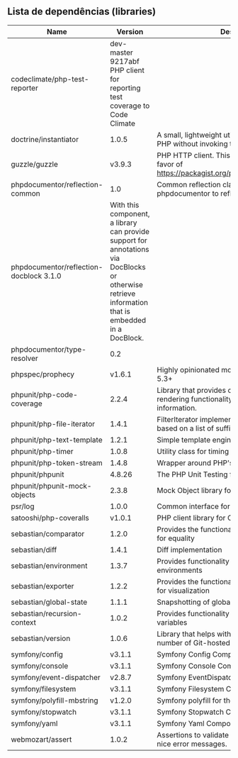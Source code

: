 
## Lista de dependências (libraries)

Name | Version | Description
-----|---------|------------------------------------------------------
codeclimate/php-test-reporter | dev-master 9217abf PHP client for reporting test coverage to Code Climate
doctrine/instantiator | 1.0.5 | A small, lightweight utility to instantiate objects in PHP without invoking their constructors
guzzle/guzzle | v3.9.3 | PHP HTTP client. This library is deprecated in favor of https://packagist.org/packages/guzzlehttp/guzzle
phpdocumentor/reflection-common | 1.0 | Common reflection classes used by phpdocumentor to reflect the code structure
phpdocumentor/reflection-docblock 3.1.0 | With this component, a library can provide support for annotations via DocBlocks or otherwise retrieve information that is embedded in a DocBlock.
phpdocumentor/type-resolver | 0.2 | 
phpspec/prophecy | v1.6.1 | Highly opinionated mocking framework for PHP 5.3+
phpunit/php-code-coverage | 2.2.4 | Library that provides collection, processing, and rendering functionality for PHP code coverage information.
phpunit/php-file-iterator | 1.4.1 | FilterIterator implementation that filters files based on a list of suffixes.
phpunit/php-text-template | 1.2.1 | Simple template engine.
phpunit/php-timer | 1.0.8 | Utility class for timing
phpunit/php-token-stream | 1.4.8 | Wrapper around PHP's tokenizer extension.
phpunit/phpunit | 4.8.26 | The PHP Unit Testing framework.
phpunit/phpunit-mock-objects | 2.3.8 | Mock Object library for PHPUnit
psr/log | 1.0.0 | Common interface for logging libraries
satooshi/php-coveralls | v1.0.1 | PHP client library for Coveralls API
sebastian/comparator | 1.2.0 | Provides the functionality to compare PHP values for equality
sebastian/diff | 1.4.1 | Diff implementation
sebastian/environment | 1.3.7 | Provides functionality to handle HHVM/PHP environments
sebastian/exporter | 1.2.2 | Provides the functionality to export PHP variables for visualization
sebastian/global-state | 1.1.1 | Snapshotting of global state
sebastian/recursion-context | 1.0.2 | Provides functionality to recursively process PHP variables
sebastian/version | 1.0.6 | Library that helps with managing the version number of Git-hosted PHP projects
symfony/config | v3.1.1 | Symfony Config Component
symfony/console | v3.1.1 | Symfony Console Component
symfony/event-dispatcher | v2.8.7 | Symfony EventDispatcher Component
symfony/filesystem | v3.1.1 | Symfony Filesystem Component
symfony/polyfill-mbstring | v1.2.0 | Symfony polyfill for the Mbstring extension
symfony/stopwatch | v3.1.1 | Symfony Stopwatch Component
symfony/yaml | v3.1.1 | Symfony Yaml Component
webmozart/assert | 1.0.2 | Assertions to validate method input/output with nice error messages.


